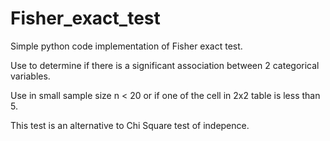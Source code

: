 # Fisher_exact_test
Simple python code implementation of Fisher exact test.

Use to determine if there is a significant association between 2 categorical variables.

Use in small sample size n < 20 or if one of the cell in 2x2 table is less than 5.

This test is an alternative to Chi Square test of indepence. 
